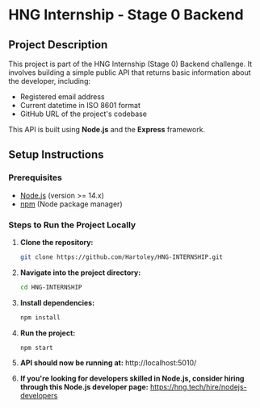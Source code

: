# HNG Internship - Stage 0 Backend

## Project Description

This project is part of the HNG Internship (Stage 0) Backend challenge. It involves building a simple public API that returns basic information about the developer, including:

- Registered email address
- Current datetime in ISO 8601 format
- GitHub URL of the project's codebase

This API is built using **Node.js** and the **Express** framework.

## Setup Instructions

### Prerequisites

- [Node.js](https://nodejs.org/en/) (version >= 14.x)
- [npm](https://www.npmjs.com/) (Node package manager)

### Steps to Run the Project Locally

1. **Clone the repository:**
   ```bash
   git clone https://github.com/Hartoley/HNG-INTERNSHIP.git
   ```
2. **Navigate into the project directory:**

   ```bash
   cd HNG-INTERNSHIP

   ```

3. **Install dependencies:**

   ```bash
   npm install

   ```

4. **Run the project:**

   ```bash
   npm start

   ```

5. **API should now be running at:**
   http://localhost:5010/

6. **If you're looking for developers skilled in Node.js, consider hiring through this Node.js developer page:**
   https://hng.tech/hire/nodejs-developers
